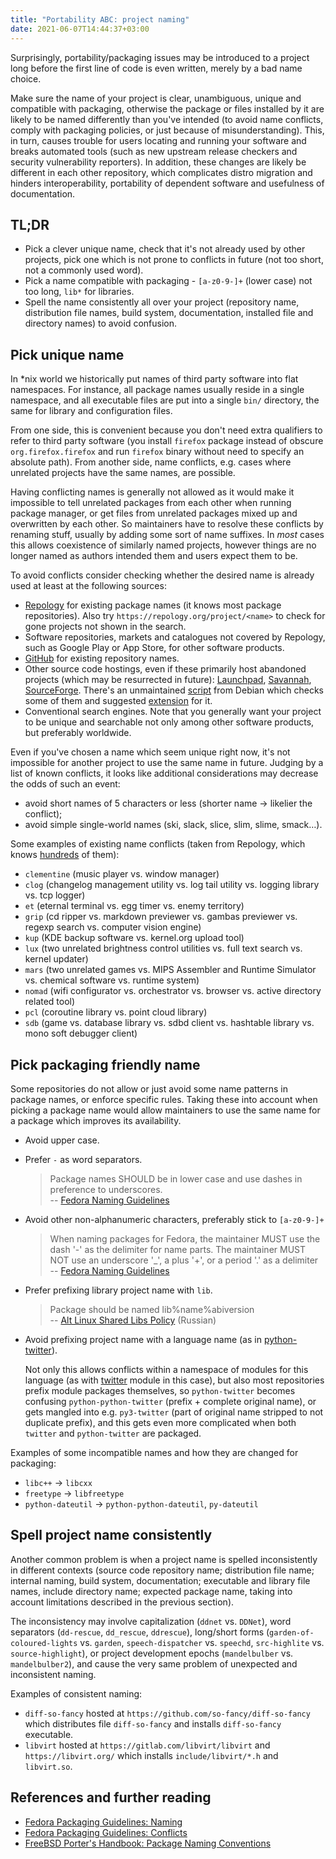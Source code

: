 ```yaml
---
title: "Portability ABC: project naming"
date: 2021-06-07T14:44:37+03:00
---
```


Surprisingly, portability/packaging issues may be introduced to a
project long before the first line of code is even written, merely
by a bad name choice.

Make sure the name of your project is clear, unambiguous, unique
and compatible with packaging, otherwise the package or files
installed by it are likely to be named differently than you've
intended (to avoid name conflicts, comply with packaging policies,
or just because of misunderstanding). This, in turn, causes trouble
for users locating and running your software and breaks automated
tools (such as new upstream release checkers and security vulnerability
reporters). In addition, these changes are likely be different in
each other repository, which complicates distro migration and hinders
interoperability, portability of dependent software and usefulness
of documentation.

<!--more-->

## TL;DR

- Pick a clever unique name, check that it's not already used by
  other projects, pick one which is not prone to conflicts in
  future (not too short, not a commonly used word).
- Pick a name compatible with packaging - `[a-z0-9-]+` (lower case)
  not too long, `lib*` for libraries.
- Spell the name consistently all over your project (repository name,
  distribution file names, build system, documentation, installed
  file and directory names) to avoid confusion.

## Pick unique name

In \*nix world we historically put names of third party software
into flat namespaces. For instance, all package names usually reside
in a single namespace, and all executable files are put into a
single `bin/` directory, the same for library and configuration
files.

From one side, this is convenient because you don't need extra
qualifiers to refer to third party software (you install `firefox`
package instead of obscure `org.firefox.firefox` and run `firefox`
binary without need to specify an absolute path). From another side,
name conflicts, e.g. cases where unrelated projects have the same
names, are possible.

Having conflicting names is generally not allowed as it would make
it impossible to tell unrelated packages from each other when running
package manager, or get files from unrelated packages mixed up and
overwritten by each other. So maintainers have to resolve these
conflicts by renaming stuff, usually by adding some sort of name
suffixes. In *most* cases this allows coexistence of similarly named
projects, however things are no longer named as authors intended
them and users expect them to be.

To avoid conflicts consider checking whether the desired name is
already used at least at the following sources:
- [Repology](https://repology.org/projects/) for existing package
  names (it knows most package repositories). Also try
  `https://repology.org/project/<name>` to check for gone projects
  not shown in the search.
- Software repositories, markets and catalogues not covered by
  Repology, such as Google Play or App Store, for other software
  products.
- [GitHub](https://github.com/search/advanced?type=Repositories)
  for existing repository names.
- Other source code hostings, even if these primarily host abandoned
  projects (which may be resurrected in future):
  [Launchpad](https://launchpad.net/),
  [Savannah](https://savannah.nongnu.org/),
  [SourceForge](https://sourceforge.net/).
  There's an unmaintained
  [script](https://github.com/Debian/devscripts/blob/master/scripts/namecheck.pl)
  from Debian which checks some of them and suggested
  [extension](https://www.linux.org.ru/forum/talks/16120740?cid=16123711)
  for it.
- Conventional search engines. Note that you generally want your
  project to be unique and searchable not only among other software
  products, but preferably worldwide.

Even if you've chosen a name which seem unique right now, it's not
impossible for another project to use the same name in future.
Judging by a list of known conflicts, it looks like additional
considerations may decrease the odds of such an event:
- avoid short names of 5 characters or less (shorter name → likelier
  the conflict);
- avoid simple single-world names (ski, slack, slice, slim, slime,
  smack…).

Some examples of existing name conflicts (taken from Repology, which
knows
[hundreds](https://github.com/repology/repology-rules/tree/master/850.split-ambiguities)
of them):

- `clementine` (music player vs. window manager)
- `clog` (changelog management utility vs. log tail utility vs. logging
  library vs. tcp logger)
- `et` (eternal terminal vs. egg timer vs. enemy territory)
- `grip` (cd ripper vs. markdown previewer vs. gambas previewer vs.
  regexp search vs. computer vision engine)
- `kup` (KDE backup software vs. kernel.org upload tool)
- `lux` (two unrelated brightness control utilities vs. full text
  search vs. kernel updater)
- `mars` (two unrelated games vs. MIPS Assembler and Runtime Simulator
  vs. chemical software vs. runtime system)
- `nomad` (wifi configurator vs. orchestrator vs. browser vs. active
  directory related tool)
- `pcl` (coroutine library vs. point cloud library)
- `sdb` (game vs. database library vs. sdbd client vs. hashtable
  library vs. mono soft debugger client)

## Pick packaging friendly name

Some repositories do not allow or just avoid some name patterns in
package names, or enforce specific rules. Taking these into account
when picking a package name would allow maintainers to use the same
name for a package which improves its availability.

- Avoid upper case.
- Prefer `-` as word separators.
  > Package names SHOULD be in lower case and use dashes in preference
  > to underscores. \
  > -- [Fedora Naming Guidelines](https://docs.fedoraproject.org/en-US/packaging-guidelines/Naming/)
- Avoid other non-alphanumeric characters, preferably stick to `[a-z0-9-]+`
  > When naming packages for Fedora, the maintainer MUST use the dash
  > '-' as the delimiter for name parts. The maintainer MUST NOT use
  > an underscore '\_', a plus '+', or a period '.' as a delimiter \
  > -- [Fedora Naming Guidelines](https://docs.fedoraproject.org/en-US/packaging-guidelines/Naming/)
- Prefer prefixing library project name with `lib`.
  > Package should be named lib%name%abiversion \
  > -- [Alt Linux Shared Libs Policy](https://www.altlinux.org/Shared_Libs_Policy) (Russian)
- Avoid prefixing project name with a language name (as in [python-twitter](https://pypi.org/project/python-twitter/)).

  Not only this allows conflicts within a namespace of modules for
  this language (as with [twitter](https://pypi.org/project/twitter/)
  module in this case), but also most repositories prefix module
  packages themselves, so `python-twitter` becomes confusing
  `python-python-twitter` (prefix + complete original name), or
  gets mangled into e.g. `py3-twitter` (part of original name
  stripped to not duplicate prefix), and this gets even more
  complicated when both `twitter` and `python-twitter` are packaged.

Examples of some incompatible names and how they are changed for
packaging:
- `libc++` → `libcxx`
- `freetype` → `libfreetype`
- `python-dateutil` → `python-python-dateutil`, `py-dateutil`

## Spell project name consistently

Another common problem is when a project name is spelled inconsistently
in different contexts (source code repository name; distribution file name;
internal naming, build system, documentation; executable and library
file names, include directory name; expected package name, taking
into account limitations described in the previous section).

The inconsistency may involve capitalization (`ddnet` vs. `DDNet`),
word separators (`dd-rescue`, `dd_rescue`, `ddrescue`), long/short
forms (`garden-of-coloured-lights` vs. `garden`, `speech-dispatcher`
vs. `speechd`, `src-highlite` vs. `source-highlight`), or project
development epochs (`mandelbulber` vs. `mandelbulber2`), and cause
the very same problem of unexpected and inconsistent naming.

Examples of consistent naming:
- `diff-so-fancy` hosted at `https://github.com/so-fancy/diff-so-fancy`
  which distributes file `diff-so-fancy` and installs `diff-so-fancy`
  executable.
- `libvirt` hosted at `https://gitlab.com/libvirt/libvirt` and
  `https://libvirt.org/` which installs `include/libvirt/*.h` and
  `libvirt.so`.

## References and further reading

- [Fedora Packaging Guidelines: Naming](https://docs.fedoraproject.org/en-US/packaging-guidelines/Naming/)
- [Fedora Packaging Guidelines: Conflicts](https://docs.fedoraproject.org/en-US/packaging-guidelines/Conflicts/)
- [FreeBSD Porter's Handbook: Package Naming Conventions](https://docs.freebsd.org/en/books/porters-handbook/makefiles/#porting-pkgname)
